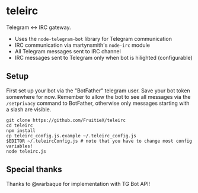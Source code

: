 teleirc
=======

Telegram <-> IRC gateway.

* Uses the `node-telegram-bot` library for Telegram communication
* IRC communication via martynsmith's `node-irc` module
* All Telegram messages sent to IRC channel
* IRC messages sent to Telegram only when bot is hilighted (configurable)

Setup
-----

First set up your bot via the "BotFather" telegram user. Save your bot token
somewhere for now. Remember to allow the bot to see all messages via the
`/setprivacy` command to BotFather, otherwise only messages starting with a
slash are visible.

    git clone https://github.com/FruitieX/teleirc
    cd teleirc
    npm install
    cp teleirc_config.js.example ~/.teleirc_config.js
    $EDITOR ~/.teleircConfig.js # note that you have to change most config variables!
    node teleirc.js

Special thanks
--------------

Thanks to @warbaque for implementation with TG Bot API!
